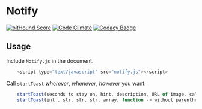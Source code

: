 Notify
===

[![bitHound Score](https://www.bithound.io/github/Naramsim/Notify/badges/score.svg)](https://www.bithound.io/github/Naramsim/Notify)
[![Code Climate](https://codeclimate.com/github/Naramsim/Notify/badges/gpa.svg)](https://codeclimate.com/github/Naramsim/Notify)
[![Codacy Badge](https://api.codacy.com/project/badge/65b028208d0d4fcb8dbb694170b6e33b)](https://www.codacy.com/app/igougi-ui/Notify)


Usage
---

Include `Notify.js` in the document.

```javascript
    <script type="text/javascript" src="notify.js"></script>
```

Call `startToast` _wherever_, _whenever_, _however_ you want.
```javascript
    startToast(seconds to stay on, hint, description, URL of image, callback parameters, callback );
    startToast(int , str, str, str, array, function -> without parenthesis! );
```

